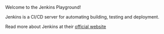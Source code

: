 Welcome to the Jenkins Playground!

Jenkins is a CI/CD server for automating building, testing and deployment.

Read more about Jenkins at their [official website](https://jenkins.io)